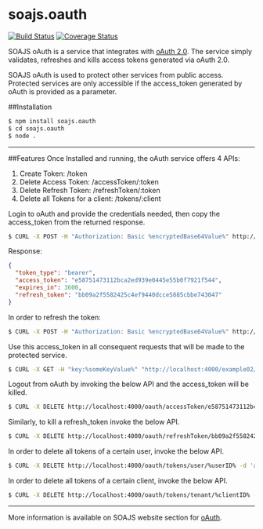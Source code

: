 # soajs.oauth
[![Build Status](https://travis-ci.org/soajs/soajs.oauth.svg?branch=master)](https://travis-ci.org/soajs/soajs.oauth)
[![Coverage Status](https://coveralls.io/repos/soajs/soajs.oauth/badge.png)](https://coveralls.io/r/soajs/soajs.oauth)

SOAJS oAuth is a service that integrates with [oAuth 2.0](http://www.oauth.org).
The service simply validates, refreshes and kills access tokens generated via oAuth 2.0.

SOAJS oAuth is used to protect other services from public access.
Protected services are only accessible if the access_token generated by oAuth is provided as a parameter.


##Installation

```sh
$ npm install soajs.oauth
$ cd soajs.oauth
$ node .
```

---

##Features
Once Installed and running, the oAuth service offers 4 APIs:

1. Create Token: /token
2. Delete Access Token: /accessToken/:token
3. Delete Refresh Token: /refreshToken/:token
4. Delete all Tokens for a client: /tokens/:client

Login to oAuth and provide the credentials needed, then copy the access_token from the returned response.<br>
```bash
$ CURL -X POST -H "Authorization: Basic %encryptedBase64Value%" http://localhost:4000/oauth/token -d 'username=oauthuser&password=oauthpass&grant_type=password'
```

Response:
```json
{
  "token_type": "bearer",
  "access_token": "e58751473112bca2ed939e0445e55b0f7921f544",
  "expires_in": 3600,
  "refresh_token": "bb09a2f5582425c4ef9440dcce5885cbbe743047"
}
```

In order to refresh the token:
```bash
$ CURL -X POST -H "Authorization: Basic %encryptedBase64Value%" http://localhost:4000/oauth/token -d 'grant_type=refresh_token&refresh_token=bb09a2f5582425c4ef9440dcce5885cbbe743047'
```

Use this access_token in all consequent requests that will be made to the protected service.
```bash
$ CURL -X GET -H "key:%someKeyValue%" "http://localhost:4000/example02/buildName?firstName=John&lastName=Smith&access_token=e58751473112bca2ed939e0445e55b0f7921f544"
```

Logout from oAuth by invoking the below API and the access_token will be killed.
```bash
$ CURL -X DELETE http://localhost:4000/oauth/accessToken/e58751473112bca2ed939e0445e55b0f7921f544 -d 'access_token=e58751473112bca2ed939e0445e55b0f7921f544'
```

Similarly, to kill a refresh_token invoke the below API.
```bash
$ CURL -X DELETE http://localhost:4000/oauth/refreshToken/bb09a2f5582425c4ef9440dcce5885cbbe743047 -d 'access_token=e58751473112bca2ed939e0445e55b0f7921f544'
```

In order to delete all tokens of a certain user, invoke the below API.
```bash
$ CURL -X DELETE http://localhost:4000/oauth/tokens/user/%userID% -d 'access_token=e58751473112bca2ed939e0445e55b0f7921f544'
```

In order to delete all tokens of a certain client, invoke the below API.
```bash
$ CURL -X DELETE http://localhost:4000/oauth/tokens/tenant/%clientID% -d 'access_token=e58751473112bca2ed939e0445e55b0f7921f544'
```

---

More information is available on SOAJS website section for [oAuth](http://www.soajs.org/#/documentation/services/oauth).
